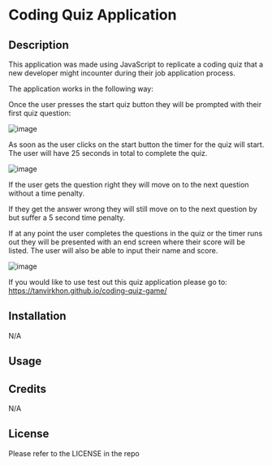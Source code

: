 # Coding Quiz Application

## Description

This application was made using JavaScript to replicate a coding quiz that a new developer might incounter during their job application process. 

The application works in the following way:

Once the user presses the start quiz button they will be prompted with their first quiz question: 

![image](https://user-images.githubusercontent.com/119143763/211467408-306fe2c7-ddd9-46e2-ab3c-844e4c408ce9.png)

As soon as the user clicks on the start button the timer for the quiz will start. The user will have 25 seconds in total to complete the quiz. 

![image](https://user-images.githubusercontent.com/119143763/211467595-1be5e5b5-d3b5-42a5-86b6-23ad5877e9ad.png)

If the user gets the question right they will move on to the next question without a time penalty.

If they get the answer wrong they will still move on to the next question by but suffer a 5 second time penalty.

If at any point the user completes the questions in the quiz or the timer runs out they will be presented with an end screen where their score will be listed. The user will also be able to input their name and score.

![image](https://user-images.githubusercontent.com/119143763/211468365-18b782c4-1864-436c-9ac9-a4d8dfca25dd.png)

If you would like to use test out this quiz application please go to: https://tanvirkhon.github.io/coding-quiz-game/


## Installation

N/A

## Usage

## Credits

N/A

## License

Please refer to the LICENSE in the repo
